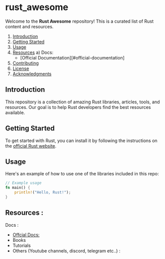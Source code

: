 # rust_awesome
Welcome to the **Rust Awesome** repository! This is a curated list of Rust content and resources.

1. [Introduction](#introduction)
2. [Getting Started](#getting-started)
3. [Usage](#usage)
4. [Resources](#Resources)
   a) Docs:
     - [Official Documentation][#official-documentation]    
5. [Contributing](#contributing)
6. [License](#license)
7. [Acknowledgments](#acknowledgments)

## Introduction
This repository is a collection of amazing Rust libraries, articles, tools, and resources. Our goal is to help Rust developers find the best resources available.

## Getting Started
To get started with Rust, you can install it by following the instructions on the [official Rust website](https://www.rust-lang.org/).

## Usage
Here's an example of how to use one of the libraries included in this repo:

```rust
// Example usage
fn main() {
    println!("Hello, Rust!");
}
```

## Resources :
Docs :
   - [Offcial Docs:](https://www.rust-lang.org/fr)
- Books
- Tutorials
- Others (Youtube channels, discord, telegram etc..) : 
